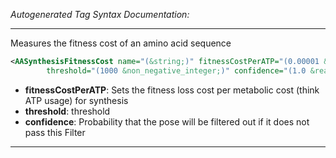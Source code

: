 <!-- THIS IS AN AUTOGENERATED FILE: Don't edit it directly, instead change the schema definition in the code itself. -->

_Autogenerated Tag Syntax Documentation:_

---
Measures the fitness cost of an amino acid sequence

```xml
<AASynthesisFitnessCost name="(&string;)" fitnessCostPerATP="(0.00001 &real;)"
        threshold="(1000 &non_negative_integer;)" confidence="(1.0 &real;)" />
```

-   **fitnessCostPerATP**: Sets the fitness loss cost per metabolic cost (think ATP usage) for synthesis
-   **threshold**: threshold
-   **confidence**: Probability that the pose will be filtered out if it does not pass this Filter

---
